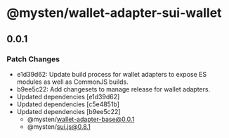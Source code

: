 # @mysten/wallet-adapter-sui-wallet

## 0.0.1

### Patch Changes

- e1d39d62: Update build process for wallet adapters to expose ES modules as well as CommonJS builds.
- b9ee5c22: Add changesets to manage release for wallet adapters.
- Updated dependencies [e1d39d62]
- Updated dependencies [c5e4851b]
- Updated dependencies [b9ee5c22]
  - @mysten/wallet-adapter-base@0.0.1
  - @mysten/sui.js@0.8.1
